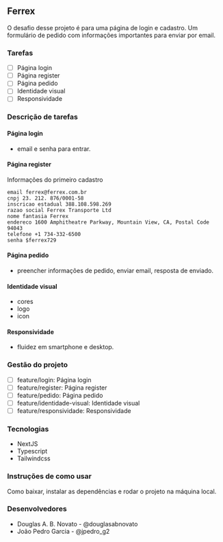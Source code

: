 ## Ferrex 

O desafio desse projeto é para uma página de login e cadastro.
Um formulário de pedido com informações importantes para enviar por email.

### Tarefas

- [ ] Página login
- [ ] Página register
- [ ] Página pedido
- [ ] Identidade visual
- [ ] Responsividade
  
### Descrição de tarefas

#### Página login

- email e senha para entrar.

#### Página register

Informações do primeiro cadastro

````
email ferrex@ferrex.com.br
cnpj 23. 212. 876/0001-58
inscricao estadual 388.108.598.269
razao social Ferrex Transporte Ltd
nome fantasia Ferrex 
endereco 1600 Amphitheatre Parkway, Mountain View, CA, Postal Code 94043
telefone +1 734-332-6500
senha $ferrex729
````

#### Página pedido

- preencher informações de pedido, enviar email, resposta de enviado.

#### Identidade visual

- cores
- logo
- icon

#### Responsividade

- fluidez em smartphone e desktop.

### Gestão do projeto

- [ ] feature/login: Página login
- [ ] feature/register: Página register
- [ ] feature/pedido: Página pedido
- [ ] feature/identidade-visual: Identidade visual
- [ ] feature/responsividade: Responsividade

### Tecnologias

- NextJS
- Typescript
- Tailwindcss

### Instruções de como usar

Como baixar, instalar as dependências e rodar o projeto na máquina local.

### Desenvolvedores

- Douglas A. B. Novato - @douglasabnovato
- João Pedro Garcia - @jpedro_g2